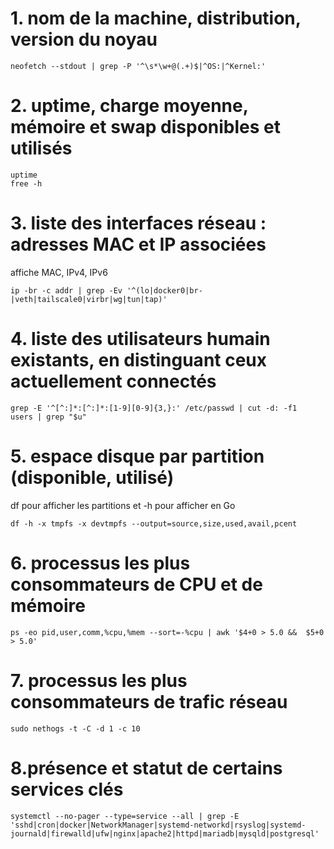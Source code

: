 # 1. nom de la machine, distribution, version du noyau
```
neofetch --stdout | grep -P '^\s*\w+@(.+)$|^OS:|^Kernel:'
```
# 2. uptime, charge moyenne, mémoire et swap disponibles et utilisés
```
uptime
free -h
```
# 3. liste des interfaces réseau : adresses MAC et IP associées
affiche MAC, IPv4, IPv6
```
ip -br -c addr | grep -Ev '^(lo|docker0|br-|veth|tailscale0|virbr|wg|tun|tap)'
```
# 4. liste des utilisateurs humain existants, en distinguant ceux actuellement connectés
```
grep -E '^[^:]*:[^:]*:[1-9][0-9]{3,}:' /etc/passwd | cut -d: -f1 
users | grep "$u"
```
# 5. espace disque par partition (disponible, utilisé)
df pour afficher les partitions et -h pour afficher en Go
```
df -h -x tmpfs -x devtmpfs --output=source,size,used,avail,pcent
```
# 6. processus les plus consommateurs de CPU et de mémoire 
```
ps -eo pid,user,comm,%cpu,%mem --sort=-%cpu | awk '$4+0 > 5.0 &&  $5+0 > 5.0'

```
# 7. processus les plus consommateurs de trafic réseau
```
sudo nethogs -t -C -d 1 -c 10
```

# 8.présence et statut de certains services clés 
```
systemctl --no-pager --type=service --all | grep -E 'sshd|cron|docker|NetworkManager|systemd-networkd|rsyslog|systemd-journald|firewalld|ufw|nginx|apache2|httpd|mariadb|mysqld|postgresql'

```



